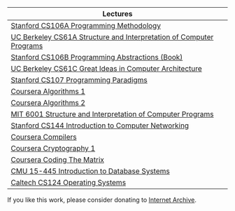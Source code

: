 | Lectures |
| --- |
| [Stanford CS106A Programming Methodology](https://archive.org/details/stanford-cs106a-programming-methodology) |
| [UC Berkeley CS61A Structure and Interpretation of Computer Programs](https://archive.org/details/uc-berkeley-cs61a-structure-and-interpretation-of-computer-programs) |
| [Stanford CS106B Programming Abstractions (Book)](https://archive.org/details/stanford-cs106b-programming-abstractions) |
| [UC Berkeley CS61C Great Ideas in Computer Architecture](https://archive.org/details/uc-berkeley-cs61c-great-ideas-in-computer-architecture) |
| [Stanford CS107 Programming Paradigms](https://archive.org/details/stanford-cs107-programming-paradigms) |
| [Coursera Algorithms 1](https://archive.org/details/coursera-algorithms-1) |
| [Coursera Algorithms 2](https://archive.org/details/coursera-algorithms-2) |
| [MIT 6001 Structure and Interpretation of Computer Programs](https://archive.org/details/mit-6001-structure-and-interpretation-of-computer-programs) |
| [Stanford CS144 Introduction to Computer Networking](https://archive.org/details/stanford-cs144-introduction-to-computer-networking) |
| [Coursera Compilers](https://archive.org/details/coursera-compilers) |
| [Coursera Cryptography 1](https://archive.org/details/coursera-cryptography-1) |
| [Coursera Coding The Matrix](https://archive.org/details/coursera-coding-the-matrix) |
| [CMU 15-445 Introduction to Database Systems](https://archive.org/details/cmu-15-445-introduction-to-database-systems) |
| [Caltech CS124 Operating Systems](https://archive.org/details/caltech-cs124-operating-systems) |

If you like this work, please consider donating to [Internet Archive](https://archive.org/donate).
